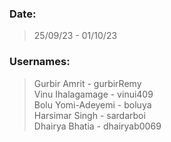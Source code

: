 ### Date:
> 25/09/23 - 01/10/23

### Usernames:
> Gurbir Amrit        - gurbirRemy<br>
> Vinu Ihalagamage    - vinui409<br>
> Bolu Yomi-Adeyemi   - boluya<br>
> Harsimar Singh      - sardarboi<br>
> Dhairya Bhatia      - dhairyab0069<br>



